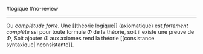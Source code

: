 #logique #no-review 

---
Ou _complétude forte_.
Une [[théorie logique]] (axiomatique) est _fortement complète_ ssi pour toute formule $\Phi$ de la théorie, soit il existe une preuve de $\Phi$, Soit ajouter $\Phi$ aux axiomes rend la théorie [[consistance syntaxique|inconsistante]].

